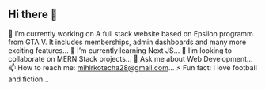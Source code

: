 ## Hi there 👋


🔭 I’m currently working on A full stack website based on Epsilon programm from GTA V. It includes memberships, admin dashboards and many more exciting features...
🌱 I’m currently learning Next JS...
👯 I’m looking to collaborate on MERN Stack projects...
💬 Ask me about Web Development...
 📫 How to reach me: mihirkotecha28@gmail.com...
⚡ Fun fact: I love football and fiction...

